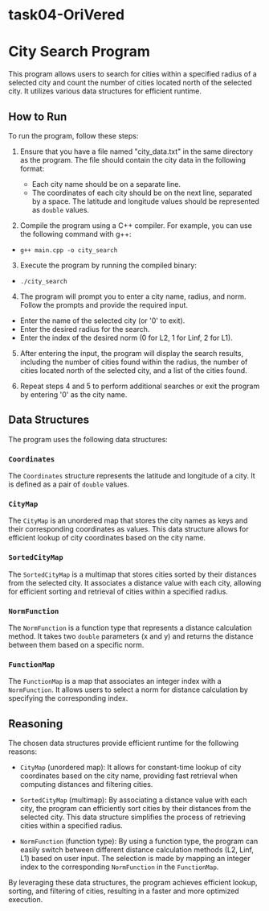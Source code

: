 ﻿# task04-OriVered
# City Search Program

This program allows users to search for cities within a specified radius of a selected city and count the number of cities located north of the selected city. It utilizes various data structures for efficient runtime.

## How to Run

To run the program, follow these steps:

1. Ensure that you have a file named "city_data.txt" in the same directory as the program. The file should contain the city data in the following format:
   - Each city name should be on a separate line.
   - The coordinates of each city should be on the next line, separated by a space. The latitude and longitude values should be represented as `double` values.

2. Compile the program using a C++ compiler. For example, you can use the following command with g++:
- `g++ main.cpp -o city_search`

3. Execute the program by running the compiled binary:
- `./city_search`

4. The program will prompt you to enter a city name, radius, and norm. Follow the prompts and provide the required input.
- Enter the name of the selected city (or '0' to exit).
- Enter the desired radius for the search.
- Enter the index of the desired norm (0 for L2, 1 for Linf, 2 for L1).

5. After entering the input, the program will display the search results, including the number of cities found within the radius, the number of cities located north of the selected city, and a list of the cities found.

6. Repeat steps 4 and 5 to perform additional searches or exit the program by entering '0' as the city name.


## Data Structures

The program uses the following data structures:

### `Coordinates`

The `Coordinates` structure represents the latitude and longitude of a city. It is defined as a pair of `double` values.

### `CityMap`

The `CityMap` is an unordered map that stores the city names as keys and their corresponding coordinates as values. This data structure allows for efficient lookup of city coordinates based on the city name.

### `SortedCityMap`

The `SortedCityMap` is a multimap that stores cities sorted by their distances from the selected city. It associates a distance value with each city, allowing for efficient sorting and retrieval of cities within a specified radius.

### `NormFunction`

The `NormFunction` is a function type that represents a distance calculation method. It takes two `double` parameters (x and y) and returns the distance between them based on a specific norm.

### `FunctionMap`

The `FunctionMap` is a map that associates an integer index with a `NormFunction`. It allows users to select a norm for distance calculation by specifying the corresponding index.

## Reasoning

The chosen data structures provide efficient runtime for the following reasons:

- `CityMap` (unordered map): It allows for constant-time lookup of city coordinates based on the city name, providing fast retrieval when computing distances and filtering cities.

- `SortedCityMap` (multimap): By associating a distance value with each city, the program can efficiently sort cities by their distances from the selected city. This data structure simplifies the process of retrieving cities within a specified radius.

- `NormFunction` (function type): By using a function type, the program can easily switch between different distance calculation methods (L2, Linf, L1) based on user input. The selection is made by mapping an integer index to the corresponding `NormFunction` in the `FunctionMap`.

By leveraging these data structures, the program achieves efficient lookup, sorting, and filtering of cities, resulting in a faster and more optimized execution.


